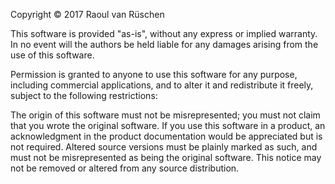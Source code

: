 Copyright © 2017 Raoul van Rüschen

This software is provided "as-is", without any express or implied warranty. 
In no event will the authors be held liable for any damages arising from the use of this software.

Permission is granted to anyone to use this software for any purpose, 
including commercial applications, and to alter it and redistribute it freely, 
subject to the following restrictions:

The origin of this software must not be misrepresented; you must not claim that you wrote the original software. 
If you use this software in a product, an acknowledgment in the product documentation would be appreciated but is not required.
Altered source versions must be plainly marked as such, and must not be misrepresented as being the original software.
This notice may not be removed or altered from any source distribution.
